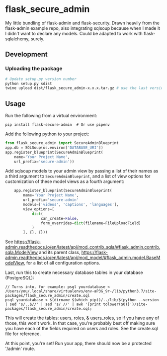# flask_secure_admin

My little bundling of flask-admin and flask-security. Drawn heavily from the flask-admin example repo, also integrating sqlsoup because when I made it I didn't want to declare any models. Could be adapted to work with flask-sqlalchemy, surely.

## Development

### Uploading the package

```sh
# Update setup.py version number
python setup.py sdist
twine upload dist/flask_secure_admin-x.x.x.tar.gz # use the last version created
```

## Usage

Run the following from a virtual environment:

    pip install flask-secure-admin  # Or use pipenv

Add the following python to your project:

```python
from flask_secure_admin import SecureAdminBlueprint
app.db = SQLSoup(os.environ['DATABASE_URI'])
app.register_blueprint(SecureAdminBlueprint(
    name='Your Project Name',
    url_prefix='secure-admin'))
```

Add sqlsoup models to your admin view by passing a list of their names 
as a third argument to `SecureAdminBlueprint`, and a list of view options
for customization of these model views as a fourth argument:
```python
    app.register_blueprint(SecureAdminBlueprint(
        name='Your Project Name',
        url_prefix='secure-admin'
        models=['videos', 'captions', 'languages'],
        view_options=[
            dict(
                can_create=False,
                form_overrides=dict(filename=FileUploadField)
            )
        ], {}, {}))
```

See https://flask-admin.readthedocs.io/en/latest/api/mod_contrib_sqla/#flask_admin.contrib.sqla.ModelView
and its parent class, https://flask-admin.readthedocs.io/en/latest/api/mod_model/#flask_admin.model.BaseModelView,
for a list of all configuration options. 

Last, run this to create necessary database tables in your database (PostgreSQL):

    // Turns into, for example: psql yourdatabase < /Users/you/.local/share/virtualenvs/env-aP3G_9r-/lib/python3.7/site-packages/flask_secure_admin/create.sql
    psql yourdatabase < $(dirname $(which pip))/../lib/$(python --version | sed 's/..$//' | sed 's/ //' | awk '{print tolower($0)}')/site-packages/flask_secure_admin/create.sql;    

This will create the tables: users, roles, & users_roles, so if you have any of those, this won't work.
In that case, you're probably best off making sure you have each of the fields required on users and roles.
See the create.sql file for reference.

At this point, you're set! Run your app, there should now be a protected '/admin' route.
